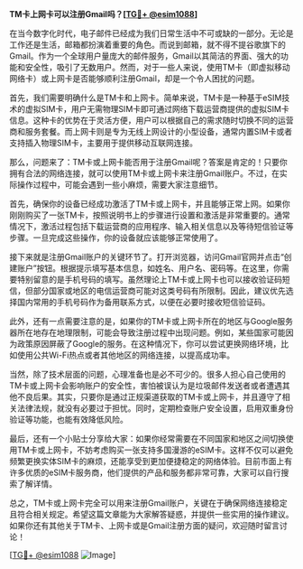 **TM卡上网卡可以注册Gmail吗？[[TG💪+ @esim1088](https://t.me/s/esim1088)]**

在当今数字化时代，电子邮件已经成为我们日常生活中不可或缺的一部分。无论是工作还是生活，邮箱都扮演着重要的角色。而说到邮箱，就不得不提谷歌旗下的Gmail。作为一个全球用户量庞大的邮件服务，Gmail以其简洁的界面、强大的功能和安全性，吸引了无数用户。然而，对于一些人来说，使用TM卡（即虚拟移动网络卡）或上网卡是否能够顺利注册Gmail，却是一个令人困扰的问题。

首先，我们需要明确什么是TM卡和上网卡。简单来说，TM卡是一种基于eSIM技术的虚拟SIM卡，用户无需物理SIM卡即可通过网络下载运营商提供的虚拟SIM卡信息。这种卡的优势在于灵活方便，用户可以根据自己的需求随时切换不同的运营商和服务套餐。而上网卡则是专为无线上网设计的小型设备，通常内置SIM卡或者支持插入物理SIM卡，主要用于提供移动互联网连接。

那么，问题来了：TM卡或上网卡能否用于注册Gmail呢？答案是肯定的！只要你拥有合法的网络连接，就可以使用TM卡或上网卡来注册Gmail账户。不过，在实际操作过程中，可能会遇到一些小麻烦，需要大家注意细节。

首先，确保你的设备已经成功激活了TM卡或上网卡，并且能够正常上网。如果你刚刚购买了一张TM卡，按照说明书上的步骤进行设置和激活是非常重要的。通常情况下，激活过程包括下载运营商的应用程序、输入相关信息以及等待短信验证等步骤。一旦完成这些操作，你的设备就应该能够正常使用了。

接下来就是注册Gmail账户的关键环节了。打开浏览器，访问Gmail官网并点击“创建账户”按钮。根据提示填写基本信息，如姓名、用户名、密码等。在这里，你需要特别留意的是手机号码的填写。虽然理论上TM卡或上网卡也可以接收验证码短信，但部分国家或地区的电信运营商可能对这类号码有所限制。因此，建议优先选择国内常用的手机号码作为备用联系方式，以便在必要时接收短信验证码。

此外，还有一点需要注意的是，如果你的TM卡或上网卡所在的地区与Google服务器所在地存在地理限制，可能会导致注册过程中出现问题。例如，某些国家可能因为政策原因屏蔽了Google的服务。在这种情况下，你可以尝试更换网络环境，比如使用公共Wi-Fi热点或者其他地区的网络连接，以提高成功率。

当然，除了技术层面的问题，心理准备也是必不可少的。很多人担心自己使用的TM卡或上网卡会影响账户的安全性，害怕被误认为是垃圾邮件发送者或者遭遇其他不良后果。其实，只要你是通过正规渠道获取的TM卡或上网卡，并且遵守了相关法律法规，就没有必要过于担忧。同时，定期检查账户安全设置，启用双重身份验证等功能，也能有效降低风险。

最后，还有一个小贴士分享给大家：如果你经常需要在不同国家和地区之间切换使用TM卡或上网卡，不妨考虑购买一张支持多国漫游的eSIM卡。这样不仅可以避免频繁更换实体SIM卡的麻烦，还能享受到更加便捷稳定的网络体验。目前市面上有许多优质的eSIM卡服务商，他们提供的产品和服务都非常可靠，大家可以自行搜索了解详情。

总之，TM卡或上网卡完全可以用来注册Gmail账户，关键在于确保网络连接稳定且符合相关规定。希望这篇文章能为大家解答疑惑，并提供一些实用的操作建议。如果你还有其他关于TM卡、上网卡或是Gmail注册方面的疑问，欢迎随时留言讨论！

[[TG💪+ @esim1088](https://t.me/s/esim1088) ![Image](https://i.postimg.cc/4NQfJmqS/Snipaste-2025-05-13-00-14-12.png)]